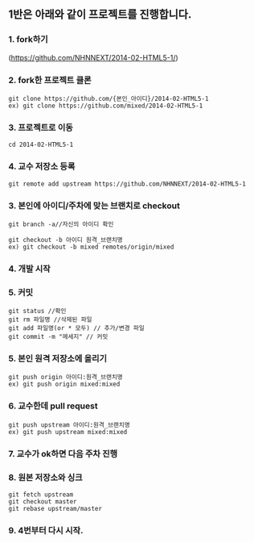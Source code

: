 ## 1반은 아래와 같이 프로젝트를 진행합니다.


### 1. fork하기
(https://github.com/NHNNEXT/2014-02-HTML5-1/)

### 2. fork한 프로젝트 클론
```
git clone https://github.com/{본인_아이디}/2014-02-HTML5-1
ex) git clone https://github.com/mixed/2014-02-HTML5-1
```

### 3. 프로젝트로 이동
```
cd 2014-02-HTML5-1
```

### 4. 교수 저장소 등록
```
git remote add upstream https://github.com/NHNNEXT/2014-02-HTML5-1
```

### 3. 본인에 아이디/주차에 맞는 브랜치로 checkout
```
git branch -a//자신의 아이디 확인

git checkout -b 아이디 원격_브랜치명
ex) git checkout -b mixed remotes/origin/mixed
```

### 4. 개발 시작

### 5. 커밋
```
git status //확인
git rm 파일명 //삭제된 파일
git add 파일명(or * 모두) // 추가/변경 파일
git commit -m "메세지" // 커밋
```

### 5. 본인 원격 저장소에 올리기
```
git push origin 아이디:원격_브랜치명
ex) git push origin mixed:mixed
```

### 6. 교수한데 pull request
```
git push upstream 아이디:원격_브랜치명
ex) git push upstream mixed:mixed
```

### 7. 교수가 ok하면 다음 주차 진행


### 8. 원본 저장소와 싱크
```
git fetch upstream
git checkout master
git rebase upstream/master
```

### 9. 4번부터 다시 시작.
